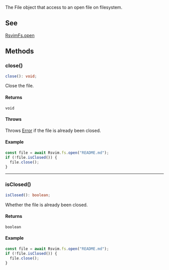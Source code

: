 The File object that access to an open file on filesystem.

## See

[RsvimFs.open](../../../interfaces/RsvimFs.md#open)

## Methods

### close()

```ts
close(): void;
```

Close the file.

#### Returns

`void`

#### Throws

Throws [Error](https://developer.mozilla.org/docs/Web/JavaScript/Reference/Global_Objects/Error) if the file is already been closed.

#### Example

```javascript
const file = await Rsvim.fs.open("README.md");
if (!file.isClosed()) {
  file.close();
}
```

***

### isClosed()

```ts
isClosed(): boolean;
```

Whether the file is already been closed.

#### Returns

`boolean`

#### Example

```javascript
const file = await Rsvim.fs.open("README.md");
if (!file.isClosed()) {
  file.close();
}
```

